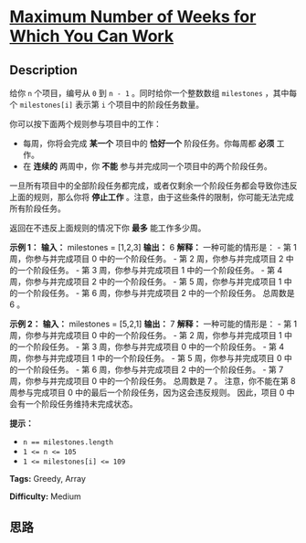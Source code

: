 # [Maximum Number of Weeks for Which You Can Work][title]

## Description

给你 `n` 个项目，编号从 `0` 到 `n - 1` 。同时给你一个整数数组 `milestones` ，其中每个 `milestones[i]`
表示第 `i` 个项目中的阶段任务数量。

你可以按下面两个规则参与项目中的工作：

  * 每周，你将会完成 **某一个** 项目中的 **恰好一个**  阶段任务。你每周都 **必须** 工作。
  * 在 **连续的** 两周中，你 **不能** 参与并完成同一个项目中的两个阶段任务。

一旦所有项目中的全部阶段任务都完成，或者仅剩余一个阶段任务都会导致你违反上面的规则，那么你将  **停止工作**
。注意，由于这些条件的限制，你可能无法完成所有阶段任务。

返回在不违反上面规则的情况下你  **最多**  能工作多少周。



**示例 1：**
            **输入：** milestones = [1,2,3]    **输出：** 6    **解释：** 一种可能的情形是：    ​​​​- 第 1 周，你参与并完成项目 0 中的一个阶段任务。    - 第 2 周，你参与并完成项目 2 中的一个阶段任务。    - 第 3 周，你参与并完成项目 1 中的一个阶段任务。    - 第 4 周，你参与并完成项目 2 中的一个阶段任务。    - 第 5 周，你参与并完成项目 1 中的一个阶段任务。    - 第 6 周，你参与并完成项目 2 中的一个阶段任务。    总周数是 6 。    

**示例 2：**
            **输入：** milestones = [5,2,1]    **输出：** 7    **解释：** 一种可能的情形是：    - 第 1 周，你参与并完成项目 0 中的一个阶段任务。    - 第 2 周，你参与并完成项目 1 中的一个阶段任务。    - 第 3 周，你参与并完成项目 0 中的一个阶段任务。    - 第 4 周，你参与并完成项目 1 中的一个阶段任务。    - 第 5 周，你参与并完成项目 0 中的一个阶段任务。    - 第 6 周，你参与并完成项目 2 中的一个阶段任务。    - 第 7 周，你参与并完成项目 0 中的一个阶段任务。    总周数是 7 。    注意，你不能在第 8 周参与完成项目 0 中的最后一个阶段任务，因为这会违反规则。    因此，项目 0 中会有一个阶段任务维持未完成状态。



**提示：**

  * `n == milestones.length`
  * `1 <= n <= 105`
  * `1 <= milestones[i] <= 109`


**Tags:** Greedy, Array

**Difficulty:** Medium

## 思路

[title]: https://leetcode-cn.com/problems/maximum-number-of-weeks-for-which-you-can-work
